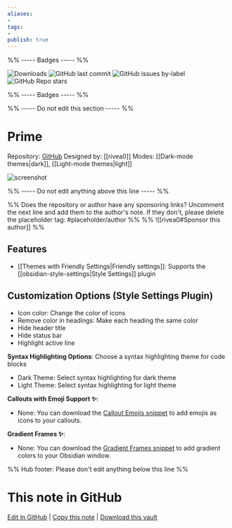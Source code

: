 ```yaml
---
aliases:
- 
tags: 
- 
publish: true
---
```


%% ----- Badges ----- %%

![Downloads](https://img.shields.io/badge/downloads-4439-573E7A?style=for-the-badge&logo=)
![GitHub last commit](https://img.shields.io/github/last-commit/rivea0/obsidian-prime?color=573E7A&label=last%20update&logo=github&style=for-the-badge)
![GitHub issues by-label](https://img.shields.io/github/issues/rivea0/obsidian-prime/help%20wanted?color=573E7A&logo=github&style=for-the-badge) 
![GitHub Repo stars](https://img.shields.io/github/stars/rivea0/obsidian-prime?color=573E7A&logo=github&style=for-the-badge)

%% ----- Badges ----- %%

%% ----- Do not edit this section ----- %%

# Prime

Repository: [GitHub](https://github.com/rivea0/obsidian-prime)
Designed by: [[rivea0]]
Modes: [[Dark-mode themes|dark]], [[Light-mode themes|light]]



![screenshot](https://github.com/rivea0/obsidian-prime/raw/HEAD/screenshot.png)

%% ----- Do not edit anything above this line ----- %% 

%% Does the repository or author have any sponsoring links? Uncomment the next line and add them to the author's note. If they don't, please delete the placeholder tag: #placeholder/author %%
%% ![[rivea0#Sponsor this author]] %%


## Features

- [[Themes with Friendly Settings|Friendly settings]]: Supports the [[obsidian-style-settings|Style Settings]] plugin

## Customization Options (Style Settings Plugin) 
- Icon color: Change the color of icons
- Remove color in headings: Make each heading the same color
- Hide header title
- Hide status bar
- Highlight active line

**Syntax Highlighting Options**: Choose a syntax highlighting theme for code blocks
- Dark Theme: Select syntax highlighting for dark theme
- Light Theme: Select syntax highlighting for light theme

**Callouts with Emoji Support ✨**: 
- None: You can download the [Callout Emojis snippet](https://github.com/rivea0/obsidian-prime-snippets/blob/main/callout-emojis.css) to add emojis as icons to your callouts.

**Gradient Frames ✨**: 
- None: You can download the [Gradient Frames snippet](https://github.com/rivea0/obsidian-prime-snippets/blob/main/gradient-frames.css) to add gradient colors to your Obsidian window.


%% Hub footer: Please don't edit anything below this line %%

# This note in GitHub

<span class="git-footer">[Edit In GitHub](https://github.dev/obsidian-community/obsidian-hub/blob/main/02%20-%20Community%20Expansions/02.05%20All%20Community%20Expansions/Themes/Prime.md "git-hub-edit-note") | [Copy this note](https://raw.githubusercontent.com/obsidian-community/obsidian-hub/main/02%20-%20Community%20Expansions/02.05%20All%20Community%20Expansions/Themes/Prime.md "git-hub-copy-note") | [Download this vault](https://github.com/obsidian-community/obsidian-hub/archive/refs/heads/main.zip "git-hub-download-vault") </span>
